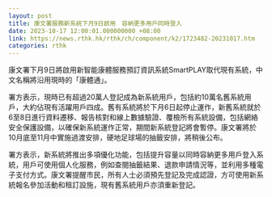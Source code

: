 ```yaml
---
layout: post
title: 康文署服務新系統下月9日啟用　容納更多用戶同時登入
date: 2023-10-17 12:00:01.000000000 +08:00
link: https://news.rthk.hk/rthk/ch/component/k2/1723482-20231017.htm
categories: rthk
---
```


康文署下月9日將啟用新智能康體服務預訂資訊系統SmartPLAY取代現有系統，中文名稱將沿用現時的「康體通」。

署方表示，現時已有超過20萬人登記成為新系統用戶，包括約10萬名舊系統用戶，大約佔現有活躍用戶四成。舊有系統將於下月6日起停止運作，新舊系統就於6至8日進行資料遷移、報告核對和線上數據驗證、覆檢所有系統設備，包括網絡安全保護設備，以確保新系統運作正常，期間新系統登記將會暫停。康文署將於10月底至11月中實施過渡安排，硬地足球場的抽籤安排，將稍後公布。

署方表示，新系統將推出多項優化功能，包括提升容量以同時容納更多用戶登入系統，用戶可使用個人化服務，例如查閱抽籤結果、退款申請情況等，並利用多種電子支付方式。康文署提醒市民，所有人士必須預先登記及完成認證，方可使用新系統報名參加活動和租訂設施，現有舊系統用戶亦須重新登記。
